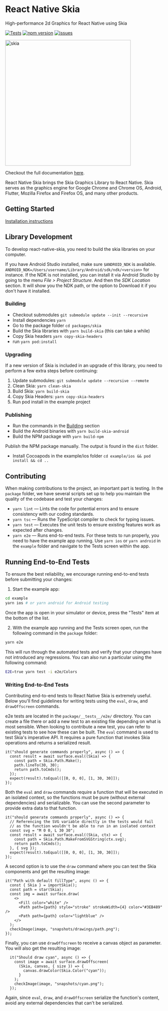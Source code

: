 # React Native Skia

High-performance 2d Graphics for React Native using Skia

[![Tests](https://github.com/Shopify/react-native-skia/actions/workflows/tests.yml/badge.svg)](https://github.com/Shopify/react-native-skia/actions/workflows/tests.yml)
[![npm version](https://img.shields.io/npm/v/@shopify/react-native-skia.svg?style=flat)](https://www.npmjs.com/package/@shopify/react-native-skia)
[![issues](https://img.shields.io/github/issues/shopify/react-native-skia.svg?style=flat)](https://github.com/shopify/react-native-skia/issues)

<img width="400" alt="skia" src="https://user-images.githubusercontent.com/306134/146549218-b7959ad9-0107-4c1c-b439-b96c780f5230.png">

Checkout the full documentation [here](https://shopify.github.io/react-native-skia).

React Native Skia brings the Skia Graphics Library to React Native. Skia serves as the graphics engine for Google Chrome and Chrome OS, Android, Flutter, Mozilla Firefox and Firefox OS, and many other products.

## Getting Started

[Installation instructions](https://shopify.github.io/react-native-skia/docs/getting-started/installation/)

## Library Development

To develop react-native-skia, you need to build the skia libraries on your computer.

If you have Android Studio installed, make sure `$ANDROID_NDK` is available.
`ANDROID_NDK=/Users/username/Library/Android/sdk/ndk/<version>` for instance.
If the NDK is not installed, you can install it via Android Studio by going to the menu _File > Project Structure_.
And then the _SDK Location_ section. It will show you the NDK path, or the option to Download it if you don't have it installed.

### Building

- Checkout submodules `git submodule update --init --recursive`
- Install dependencies `yarn`
- Go to the package folder `cd packages/skia`
- Build the Skia libraries with `yarn build-skia` (this can take a while)
- Copy Skia headers `yarn copy-skia-headers`
- run `yarn pod:install`

### Upgrading

If a new version of Skia is included in an upgrade of this library, you need to perform a few extra steps before continuing:

1. Update submodules: `git submodule update --recursive --remote`
2. Clean Skia: `yarn clean-skia`
3. Build Skia: `yarn build-skia`
4. Copy Skia Headers: `yarn copy-skia-headers`
5. Run pod install in the example project

### Publishing

- Run the commands in the [Building](#building) section
- Build the Android binaries with `yarn build-skia-android`
- Build the NPM package with `yarn build-npm`

Publish the NPM package manually. The output is found in the `dist` folder.

- Install Cocoapods in the example/ios folder `cd example/ios && pod install && cd ..`

## Contributing

When making contributions to the project, an important part is testing.
In the `package` folder, we have several scripts set up to help you maintain the quality of the codebase and test your changes:

- `yarn lint` — Lints the code for potential errors and to ensure consistency with our coding standards.
- `yarn tsc` — Runs the TypeScript compiler to check for typing issues.
- `yarn test` — Executes the unit tests to ensure existing features work as expected after changes.
- `yarn e2e` — Runs end-to-end tests. For these tests to run properly, you need to have the example app running. Use `yarn ios` or `yarn android` in the `example` folder and navigate to the Tests screen within the app.

## Running End-to-End Tests

To ensure the best reliability, we encourage running end-to-end tests before submitting your changes:

1. Start the example app:
```sh
cd example
yarn ios # or yarn android for Android testing
```

Once the app is open in your simulator or device, press the "Tests" item at the bottom of the list.
   
2. With the example app running and the Tests screen open, run the following command in the `package` folder:
```sh
yarn e2e
```
   
This will run through the automated tests and verify that your changes have not introduced any regressions.
You can also run a particular using the following command:
```sh
E2E=true yarn test -i e2e/Colors
```

### Writing End-to-End Tests

Contributing end-to-end tests to React Native Skia is extremely useful. Below you'll find guidelines for writing tests using the `eval`, `draw`, and `drawOffscreen` commands. 

e2e tests are located in the `package/__tests__/e2e/` directory. You can create a file there or add a new test to an existing file depending on what is most sensible.
When looking to contribute a new test, you can refer to existing tests to see how these can be built.
The `eval` command is used to test Skia's imperative API. It requires a pure function that invokes Skia operations and returns a serialized result.

```tsx
it("should generate commands properly", async () => {
  const result = await surface.eval((Skia) => {
    const path = Skia.Path.Make();
    path.lineTo(30, 30);
    return path.toCmds();
  });
  expect(result).toEqual([[0, 0, 0], [1, 30, 30]]);
});
```

Both the `eval` and `draw` commands require a function that will be executed in an isolated context, so the functions must be pure (without external dependencies) and serializable. You can use the second parameter to provide extra data to that function.

```tsx
it("should generate commands properly", async () => {
  // Referencing the SVG variable directly in the tests would fail
  // as the function wouldn't be able to run in an isolated context
  const svg = "M 0 0, L 30 30";
  const result = await surface.eval((Skia, ctx) => {
    const path = Skia.Path.MakeFromSVGString(ctx.svg);
    return path.toCmds();
  }, { svg });
  expect(result).toEqual([[0, 0, 0], [1, 30, 30]]);
});
```

A second option is to use the `draw` command where you can test the Skia components and get the resulting image:
```tsx
it("Path with default fillType", async () => {
  const { Skia } = importSkia();
  const path = star(Skia);
  const img = await surface.draw(
    <>
      <Fill color="white" />
      <Path path={path} style="stroke" strokeWidth={4} color="#3EB489" />
      <Path path={path} color="lightblue" />
    </>
  );
  checkImage(image, "snapshots/drawings/path.png");
});
```

Finally, you can use `drawOffscreen` to receive a canvas object as parameter. You will also get the resulting image:

```tsx
  it("Should draw cyan", async () => {
    const image = await surface.drawOffscreen(
      (Skia, canvas, { size }) => {
        canvas.drawColor(Skia.Color("cyan"));
      }
    );
    checkImage(image, "snapshots/cyan.png");
  });
```

Again, since `eval`, `draw`, and `drawOffscreen` serialize the function's content, avoid any external dependencies that can't be serialized.
